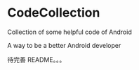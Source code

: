 # CodeCollection
Collection of some helpful code of Android


A way to be a better Android developer

待完善 README。。。
